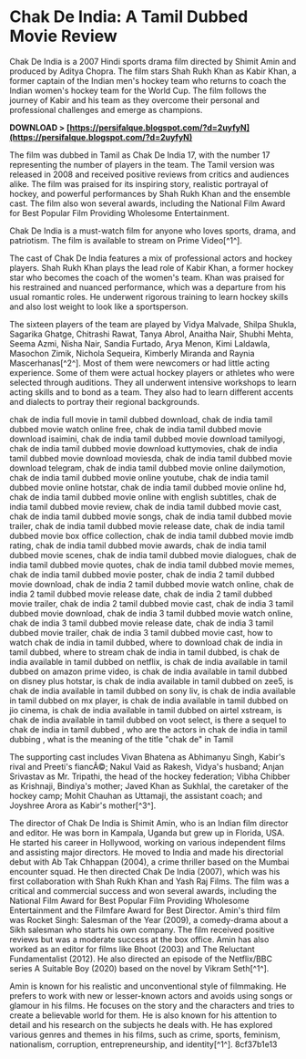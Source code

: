 # Chak De India: A Tamil Dubbed Movie Review
 
Chak De India is a 2007 Hindi sports drama film directed by Shimit Amin and produced by Aditya Chopra. The film stars Shah Rukh Khan as Kabir Khan, a former captain of the Indian men's hockey team who returns to coach the Indian women's hockey team for the World Cup. The film follows the journey of Kabir and his team as they overcome their personal and professional challenges and emerge as champions.
 
**DOWNLOAD > [https://persifalque.blogspot.com/?d=2uyfyN](https://persifalque.blogspot.com/?d=2uyfyN)**


 
The film was dubbed in Tamil as Chak De India 17, with the number 17 representing the number of players in the team. The Tamil version was released in 2008 and received positive reviews from critics and audiences alike. The film was praised for its inspiring story, realistic portrayal of hockey, and powerful performances by Shah Rukh Khan and the ensemble cast. The film also won several awards, including the National Film Award for Best Popular Film Providing Wholesome Entertainment.
 
Chak De India is a must-watch film for anyone who loves sports, drama, and patriotism. The film is available to stream on Prime Video[^1^].

The cast of Chak De India features a mix of professional actors and hockey players. Shah Rukh Khan plays the lead role of Kabir Khan, a former hockey star who becomes the coach of the women's team. Khan was praised for his restrained and nuanced performance, which was a departure from his usual romantic roles. He underwent rigorous training to learn hockey skills and also lost weight to look like a sportsperson.
 
The sixteen players of the team are played by Vidya Malvade, Shilpa Shukla, Sagarika Ghatge, Chitrashi Rawat, Tanya Abrol, Anaitha Nair, Shubhi Mehta, Seema Azmi, Nisha Nair, Sandia Furtado, Arya Menon, Kimi Laldawla, Masochon Zimik, Nichola Sequeira, Kimberly Miranda and Raynia Mascerhanas[^2^]. Most of them were newcomers or had little acting experience. Some of them were actual hockey players or athletes who were selected through auditions. They all underwent intensive workshops to learn acting skills and to bond as a team. They also had to learn different accents and dialects to portray their regional backgrounds.
 
chak de india full movie in tamil dubbed download,  chak de india tamil dubbed movie watch online free,  chak de india tamil dubbed movie download isaimini,  chak de india tamil dubbed movie download tamilyogi,  chak de india tamil dubbed movie download kuttymovies,  chak de india tamil dubbed movie download moviesda,  chak de india tamil dubbed movie download telegram,  chak de india tamil dubbed movie online dailymotion,  chak de india tamil dubbed movie online youtube,  chak de india tamil dubbed movie online hotstar,  chak de india tamil dubbed movie online hd,  chak de india tamil dubbed movie online with english subtitles,  chak de india tamil dubbed movie review,  chak de india tamil dubbed movie cast,  chak de india tamil dubbed movie songs,  chak de india tamil dubbed movie trailer,  chak de india tamil dubbed movie release date,  chak de india tamil dubbed movie box office collection,  chak de india tamil dubbed movie imdb rating,  chak de india tamil dubbed movie awards,  chak de india tamil dubbed movie scenes,  chak de india tamil dubbed movie dialogues,  chak de india tamil dubbed movie quotes,  chak de india tamil dubbed movie memes,  chak de india tamil dubbed movie poster,  chak de india 2 tamil dubbed movie download,  chak de india 2 tamil dubbed movie watch online,  chak de india 2 tamil dubbed movie release date,  chak de india 2 tamil dubbed movie trailer,  chak de india 2 tamil dubbed movie cast,  chak de india 3 tamil dubbed movie download,  chak de india 3 tamil dubbed movie watch online,  chak de india 3 tamil dubbed movie release date,  chak de india 3 tamil dubbed movie trailer,  chak de india 3 tamil dubbed movie cast,  how to watch chak de india in tamil dubbed,  where to download chak de india in tamil dubbed,  where to stream chak de india in tamil dubbed,  is chak de india available in tamil dubbed on netflix,  is chak de india available in tamil dubbed on amazon prime video,  is chak de india available in tamil dubbed on disney plus hotstar,  is chak de india available in tamil dubbed on zee5,  is chak de india available in tamil dubbed on sony liv,  is chak de india available in tamil dubbed on mx player,  is chak de india available in tamil dubbed on jio cinema,  is chak de india available in tamil dubbed on airtel xstream,  is chak de india available in tamil dubbed on voot select,  is there a sequel to chak de india in tamil dubbed ,  who are the actors in chak de india in tamil dubbing ,  what is the meaning of the title "chak de" in Tamil
 
The supporting cast includes Vivan Bhatena as Abhimanyu Singh, Kabir's rival and Preeti's fiancÃ©; Nakul Vaid as Rakesh, Vidya's husband; Anjan Srivastav as Mr. Tripathi, the head of the hockey federation; Vibha Chibber as Krishnaji, Bindiya's mother; Javed Khan as Sukhlal, the caretaker of the hockey camp; Mohit Chauhan as Uttamaji, the assistant coach; and Joyshree Arora as Kabir's mother[^3^].

The director of Chak De India is Shimit Amin, who is an Indian film director and editor. He was born in Kampala, Uganda but grew up in Florida, USA. He started his career in Hollywood, working on various independent films and assisting major directors. He moved to India and made his directorial debut with Ab Tak Chhappan (2004), a crime thriller based on the Mumbai encounter squad. He then directed Chak De India (2007), which was his first collaboration with Shah Rukh Khan and Yash Raj Films. The film was a critical and commercial success and won several awards, including the National Film Award for Best Popular Film Providing Wholesome Entertainment and the Filmfare Award for Best Director. Amin's third film was Rocket Singh: Salesman of the Year (2009), a comedy-drama about a Sikh salesman who starts his own company. The film received positive reviews but was a moderate success at the box office. Amin has also worked as an editor for films like Bhoot (2003) and The Reluctant Fundamentalist (2012). He also directed an episode of the Netflix/BBC series A Suitable Boy (2020) based on the novel by Vikram Seth[^1^].
 
Amin is known for his realistic and unconventional style of filmmaking. He prefers to work with new or lesser-known actors and avoids using songs or glamour in his films. He focuses on the story and the characters and tries to create a believable world for them. He is also known for his attention to detail and his research on the subjects he deals with. He has explored various genres and themes in his films, such as crime, sports, feminism, nationalism, corruption, entrepreneurship, and identity[^1^].
 8cf37b1e13
 
